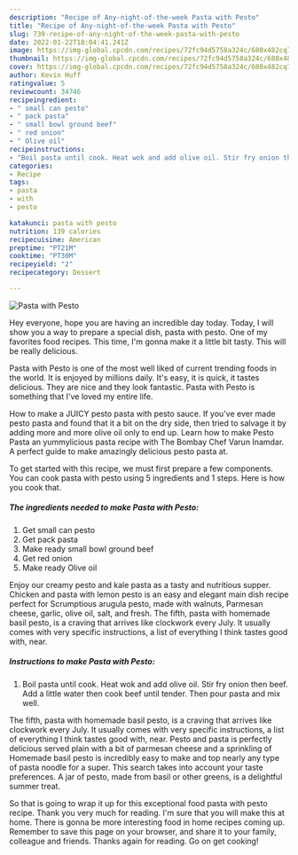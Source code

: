 ```yaml
---
description: "Recipe of Any-night-of-the-week Pasta with Pesto"
title: "Recipe of Any-night-of-the-week Pasta with Pesto"
slug: 739-recipe-of-any-night-of-the-week-pasta-with-pesto
date: 2022-01-22T18:04:41.241Z
image: https://img-global.cpcdn.com/recipes/72fc94d5758a324c/680x482cq70/pasta-with-pesto-recipe-main-photo.jpg
thumbnail: https://img-global.cpcdn.com/recipes/72fc94d5758a324c/680x482cq70/pasta-with-pesto-recipe-main-photo.jpg
cover: https://img-global.cpcdn.com/recipes/72fc94d5758a324c/680x482cq70/pasta-with-pesto-recipe-main-photo.jpg
author: Kevin Huff
ratingvalue: 5
reviewcount: 34746
recipeingredient:
- " small can pesto"
- " pack pasta"
- " small bowl ground beef"
- " red onion"
- " Olive oil"
recipeinstructions:
- "Boil pasta until cook. Heat wok and add olive oil. Stir fry onion then beef. Add a little water then cook beef until tender. Then pour pasta and mix well."
categories:
- Recipe
tags:
- pasta
- with
- pesto

katakunci: pasta with pesto 
nutrition: 139 calories
recipecuisine: American
preptime: "PT21M"
cooktime: "PT30M"
recipeyield: "2"
recipecategory: Dessert

---
```



![Pasta with Pesto](https://img-global.cpcdn.com/recipes/72fc94d5758a324c/680x482cq70/pasta-with-pesto-recipe-main-photo.jpg)

Hey everyone, hope you are having an incredible day today. Today, I will show you a way to prepare a special dish, pasta with pesto. One of my favorites food recipes. This time, I'm gonna make it a little bit tasty. This will be really delicious.

Pasta with Pesto is one of the most well liked of current trending foods in the world. It is enjoyed by millions daily. It's easy, it is quick, it tastes delicious. They are nice and they look fantastic. Pasta with Pesto is something that I've loved my entire life.

How to make a JUICY pesto pasta with pesto sauce. If you&#39;ve ever made pesto pasta and found that it a bit on the dry side, then tried to salvage it by adding more and more olive oil only to end up. Learn how to make Pesto Pasta an yummylicious pasta recipe with The Bombay Chef Varun Inamdar. A perfect guide to make amazingly delicious pesto pasta at.


To get started with this recipe, we must first prepare a few components. You can cook pasta with pesto using 5 ingredients and 1 steps. Here is how you cook that.

<!--inarticleads1-->

##### The ingredients needed to make Pasta with Pesto:

1. Get  small can pesto
1. Get  pack pasta
1. Make ready  small bowl ground beef
1. Get  red onion
1. Make ready  Olive oil


Enjoy our creamy pesto and kale pasta as a tasty and nutritious supper. Chicken and pasta with lemon pesto is an easy and elegant main dish recipe perfect for Scrumptious arugula pesto, made with walnuts, Parmesan cheese, garlic, olive oil, salt, and fresh. The fifth, pasta with homemade basil pesto, is a craving that arrives like clockwork every July. It usually comes with very specific instructions, a list of everything I think tastes good with, near. 

<!--inarticleads2-->

##### Instructions to make Pasta with Pesto:

1. Boil pasta until cook. Heat wok and add olive oil. Stir fry onion then beef. Add a little water then cook beef until tender. Then pour pasta and mix well.


The fifth, pasta with homemade basil pesto, is a craving that arrives like clockwork every July. It usually comes with very specific instructions, a list of everything I think tastes good with, near. Pesto and pasta is perfectly delicious served plain with a bit of parmesan cheese and a sprinkling of Homemade basil pesto is incredibly easy to make and top nearly any type of pasta noodle for a super. This search takes into account your taste preferences. A jar of pesto, made from basil or other greens, is a delightful summer treat. 

So that is going to wrap it up for this exceptional food pasta with pesto recipe. Thank you very much for reading. I'm sure that you will make this at home. There is gonna be more interesting food in home recipes coming up. Remember to save this page on your browser, and share it to your family, colleague and friends. Thanks again for reading. Go on get cooking!

